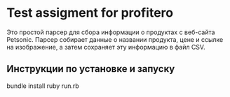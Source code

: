# Test assigment for profitero
Это простой парсер для сбора информации о продуктах с веб-сайта Petsonic. Парсер собирает данные о названии продукта, цене и ссылке на изображение, а затем сохраняет эту информацию в файл CSV.

## Инструкции по установке и запуску
bundle install
ruby run.rb

